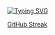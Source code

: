 [![Typing SVG](https://readme-typing-svg.demolab.com?font=Fira+Code&pause=1000&width=435&lines=Touch+some+grass+bitch.;Lmao)](https://git.io/typing-svg)

[GitHub Streak](https://streak-stats.demolab.com?user=Markynose&theme=dark&mode=weekly)